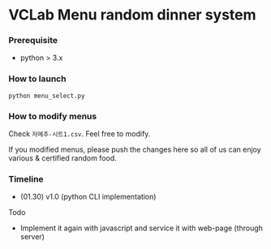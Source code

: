 # VCLab Menu random dinner system

### Prerequisite
- python > 3.x

### How to launch
`python menu_select.py`

### How to modify menus
Check `저메추-시트1.csv`. Feel free to modify. 

If you modified menus, please push the changes here so all of us can enjoy various & certified random food.

### Timeline
- (01.30) v1.0 (python CLI implementation)


Todo
- Implement it again with javascript and service it with web-page (through server)
